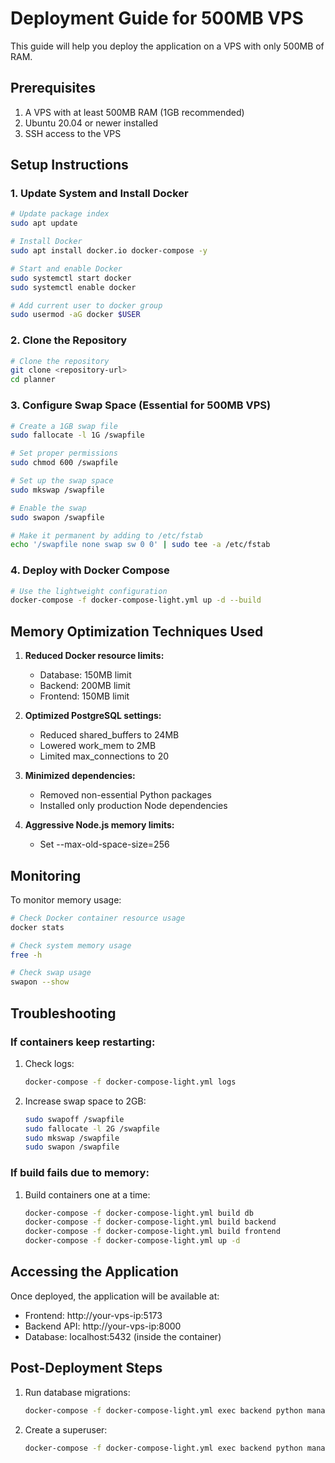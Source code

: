 # Deployment Guide for 500MB VPS

This guide will help you deploy the application on a VPS with only 500MB of RAM.

## Prerequisites

1. A VPS with at least 500MB RAM (1GB recommended)
2. Ubuntu 20.04 or newer installed
3. SSH access to the VPS

## Setup Instructions

### 1. Update System and Install Docker

```bash
# Update package index
sudo apt update

# Install Docker
sudo apt install docker.io docker-compose -y

# Start and enable Docker
sudo systemctl start docker
sudo systemctl enable docker

# Add current user to docker group
sudo usermod -aG docker $USER
```

### 2. Clone the Repository

```bash
# Clone the repository
git clone <repository-url>
cd planner
```

### 3. Configure Swap Space (Essential for 500MB VPS)

```bash
# Create a 1GB swap file
sudo fallocate -l 1G /swapfile

# Set proper permissions
sudo chmod 600 /swapfile

# Set up the swap space
sudo mkswap /swapfile

# Enable the swap
sudo swapon /swapfile

# Make it permanent by adding to /etc/fstab
echo '/swapfile none swap sw 0 0' | sudo tee -a /etc/fstab
```

### 4. Deploy with Docker Compose

```bash
# Use the lightweight configuration
docker-compose -f docker-compose-light.yml up -d --build
```

## Memory Optimization Techniques Used

1. **Reduced Docker resource limits:**
   - Database: 150MB limit
   - Backend: 200MB limit
   - Frontend: 150MB limit

2. **Optimized PostgreSQL settings:**
   - Reduced shared_buffers to 24MB
   - Lowered work_mem to 2MB
   - Limited max_connections to 20

3. **Minimized dependencies:**
   - Removed non-essential Python packages
   - Installed only production Node dependencies

4. **Aggressive Node.js memory limits:**
   - Set --max-old-space-size=256

## Monitoring

To monitor memory usage:

```bash
# Check Docker container resource usage
docker stats

# Check system memory usage
free -h

# Check swap usage
swapon --show
```

## Troubleshooting

### If containers keep restarting:

1. Check logs:
   ```bash
   docker-compose -f docker-compose-light.yml logs
   ```

2. Increase swap space to 2GB:
   ```bash
   sudo swapoff /swapfile
   sudo fallocate -l 2G /swapfile
   sudo mkswap /swapfile
   sudo swapon /swapfile
   ```

### If build fails due to memory:

1. Build containers one at a time:
   ```bash
   docker-compose -f docker-compose-light.yml build db
   docker-compose -f docker-compose-light.yml build backend
   docker-compose -f docker-compose-light.yml build frontend
   docker-compose -f docker-compose-light.yml up -d
   ```

## Accessing the Application

Once deployed, the application will be available at:
- Frontend: http://your-vps-ip:5173
- Backend API: http://your-vps-ip:8000
- Database: localhost:5432 (inside the container)

## Post-Deployment Steps

1. Run database migrations:
   ```bash
   docker-compose -f docker-compose-light.yml exec backend python manage.py migrate
   ```

2. Create a superuser:
   ```bash
   docker-compose -f docker-compose-light.yml exec backend python manage.py createsuperuser
   ```